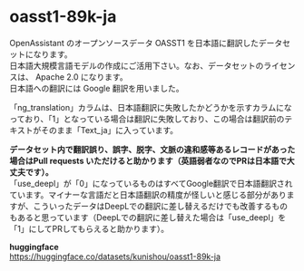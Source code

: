 # oasst1-89k-ja
OpenAssistant のオープンソースデータ OASST1 を日本語に翻訳したデータセットになります。  
日本語大規模言語モデルの作成にご活用下さい。なお、データセットのライセンスは、 Apache 2.0 になります。  
日本語への翻訳には Google 翻訳を用いました。

「ng_translation」カラムは、日本語翻訳に失敗したかどうかを示すカラムになっており、「1」となっている場合は翻訳に失敗しており、この場合は翻訳前のテキストがそのまま「Text_ja」に入っています。

**データセット内で翻訳誤り、誤字、脱字、文脈の違和感等あるレコードがあった場合はPull requests いただけると助かります（英語弱者なのでPRは日本語で大丈夫です）。**  
「use_deepl」が「0」になっているものはすべてGoogle翻訳で日本語翻訳されています。マイナーな言語だと日本語翻訳の精度が怪しいと感じる部分がありますが、こういったデータはDeepLでの翻訳に差し替えるだけでも改善するものもあると思っています（DeepLでの翻訳に差し替えた場合は「use_deepl」を「1」にしてPRしてもらえると助かります）。

**huggingface**  
https://huggingface.co/datasets/kunishou/oasst1-89k-ja
